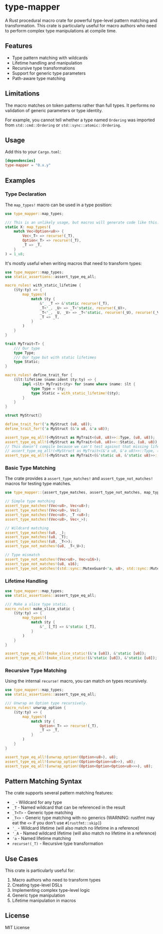 # type-mapper

A Rust procedural macro crate for powerful type-level pattern matching and transformation. This crate is particularly useful for macro authors who need to perform complex type manipulations at compile time.

## Features

- Type pattern matching with wildcards
- Lifetime handling and manipulation
- Recursive type transformations
- Support for generic type parameters
- Path-aware type matching

## Limitations

The macro matches on token patterns rather than full types. It performs no
validation of generic parameters or type identity.

For example, you cannot tell whether a type named `Ordering` was imported from
`std::cmd::Ordering` or `std::sync::atomic::Ordering`.

## Usage

Add this to your `Cargo.toml`:

```toml
[dependencies]
type-mapper = "0.x.y"
```

## Examples

### Type Declaration

The `map_types!` macro can be used in a type position:

```rust
use type_mapper::map_types;

/// This is an unlikely usage, but macros will generate code like this:
static X: map_types!(
    match Vec<Option<u8>> {
        Vec<_T> => recurse!(_T),
        Option<_T> => recurse!(_T),
        _T => _T,
    }
) = 1_u8;
```

It's mostly useful when writing macros that need to transform types:

```rust
use type_mapper::map_types;
use static_assertions::assert_type_eq_all;

macro_rules! with_static_lifetime {
    ($ty:ty) => {
        map_types!(
            match $ty {
                &'_ _T => &'static recurse!(_T),
                _T<'_, _U> => _T<'static, recurse!(_U)>,
                _T<'_, _U, _V> => _T<'static, recurse!(_U), recurse!(_V)>,
                _T => _T,
            }
        )
    }
}

trait MyTrait<T> {
    /// Our type
    type Type;
    /// Our type but with static lifetimes
    type Static;
}

macro_rules! define_trait_for {
    ($lt:lifetime $name:ident $ty:ty) => {
        impl <$lt> MyTrait<$ty> for $name where $name: $lt {
            type Type = $ty;
            type Static = with_static_lifetime!($ty);
        }
    }
}

struct MyStruct{}

define_trait_for!('a MyStruct (u8, u8));
define_trait_for!('a MyStruct (&'a u8, &'a u8));

assert_type_eq_all!(<MyStruct as MyTrait<(u8, u8)>>::Type, (u8, u8));
assert_type_eq_all!(<MyStruct as MyTrait<(u8, u8)>>::Static, (u8, u8));
// This doesn't compile because we can't test against that missing lifetime
// assert_type_eq_all!(<MyStruct as MyTrait<(&'a u8, &'a u8)>>::Type, (&'static u8, &'static u8));
assert_type_eq_all!(<MyStruct as MyTrait<(&'static u8, &'static u8)>>::Static, (&'static u8, &'static u8));
```

### Basic Type Matching

The crate provides a `assert_type_matches!` and `assert_type_not_matches!` macros for testing type matches.

```rust
use type_mapper::{assert_type_matches, assert_type_not_matches, map_types};

// Simple type matching
assert_type_matches!(Vec<u8>, Vec<u8>);
assert_type_matches!(Vec<u8>, Vec);
assert_type_matches!(Vec<u8>, _T <u8>);
assert_type_matches!(Vec<u8>, Vec<_>);

// Wildcard matching
assert_type_matches!(u8, _);
assert_type_matches!(u8, _T);
assert_type_matches!(u8, _T<>);
assert_type_not_matches!(u8, _T<_U>);

// Type mismatch
assert_type_not_matches!(Vec<u8>, Vec<u16>);
assert_type_not_matches!(u8, u16);
assert_type_not_matches!(std::sync::MutexGuard<'a, u8>, std::sync::MutexGuard<'_>);
```

### Lifetime Handling

```rust
use type_mapper::map_types;
use static_assertions::assert_type_eq_all;

/// Make a slice type static.
macro_rules! make_slice_static {
    ($ty:ty) => {
        map_types!(
            match $ty {
                &'_ [_T] => &'static [_T],
            }
        )
    }
}

assert_type_eq_all!(make_slice_static!(&'a [u8]), &'static [u8]);
assert_type_eq_all!(make_slice_static!(&'static [u8]), &'static [u8]);

```

### Recursive Type Matching

Using the internal `recurse!` macro, you can match on types recursively.

```rust
use type_mapper::map_types;
use static_assertions::assert_type_eq_all;

/// Unwrap an Option type recursively.
macro_rules! unwrap_option {
    ($ty:ty) => {
        map_types!(
            match $ty {
                Option<_T> => recurse!(_T),
                _T => _T,
            }
        )
    }
}

assert_type_eq_all!(unwrap_option!(Option<u8>), u8);
assert_type_eq_all!(unwrap_option!(Option<Option<u8>>), u8);
assert_type_eq_all!(unwrap_option!(Option<Option<Option<u8>>>), u8);
```

## Pattern Matching Syntax

The crate supports several pattern matching features:

- `_` - Wildcard for any type
- `_T` - Named wildcard that can be referenced in the result
- `_T<T>` - Generic type matching
- `_T<>` - Generic type matching with no generics (WARNING: rustfmt may eat the `<>` if you don't use `#[rustfmt::skip]`)
- `'_` - Wildcard lifetime (will also match no lifetime in a reference)
- `'_A` - Named wildcard lifetime (will also match no lifetime in a reference)
- `'a` - Named lifetime matching
- `recurse!(_T)` - Recursive type transformation

## Use Cases

This crate is particularly useful for:

1. Macro authors who need to transform types
2. Creating type-level DSLs
3. Implementing complex type-level logic
4. Generic type manipulation
5. Lifetime manipulation in macros

## License

MIT License
